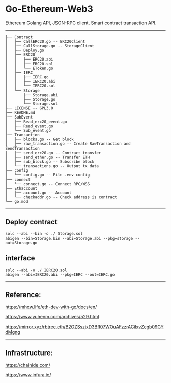 # Go-Ethereum-Web3

Ethereum Golang API, JSON-RPC client, Smart contract transaction API.

---

```
├── Contract
│   ├── CallERC20.go -- ERC20Client
│   ├── CallStorage.go -- StorageClient
│   ├── Deploy.go
│   ├── ERC20
│   │   ├── ERC20.abi
│   │   ├── ERC20.sol
│   │   └── EToken.go
│   ├── IERC
│   │   ├── IERC.go
│   │   ├── IERC20.abi
│   │   └── IERC20.sol
│   └── Storage
│       ├── Storage.abi
│       ├── Storage.go
│       └── Storage.sol
├── LICENSE -- GPL3.0
├── README.md
├── SubEvent
│   ├── Read_erc20_event.go
│   ├── Read_event.go
│   └── Sub_event.go
├── Transaction
│   ├── blocks.go -- Get block
│   ├── raw_transaction.go -- Create RawTransaction and SendTransaction
│   ├── send_erc20.go -- Contract transfer
│   ├── send_ether.go -- Transfer ETH
│   ├── sub_block.go -- Subscribe block
│   └── transactions.go -- Output tx data
├── config
│   └── config.go -- File .env config
├── connect
│   └── connect.go -- Connect RPC/WSS
├── Ethaccount
│   ├── account.go -- Account
│   └── checkaddr.go -- Check address is contract
└── go.mod

```

---

## Deploy contract

```
solc --abi --bin -o ./ Storage.sol
abigen --bin=Storage.bin --abi=Storage.abi --pkg=storage --out=Storage.go
```

## interface

```
solc --abi -o ./ IERC20.sol
abigen --abi=IERC20.abi --pkg=IERC --out=IERC.go
```

---

## Reference:

https://mhxw.life/eth-dev-with-go/docs/en/

https://www.yuhenm.com/archives/529.html

https://mirror.xyz/rbtree.eth/B2OZSszjxD3BfI07WOuAFzzrACilxvZcgb09GYdMgng

---

## Infrastructure:

https://chainide.com/

https://www.infura.io/